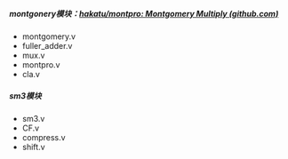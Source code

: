 ##### montgonery模块：[hakatu/montpro: Montgomery Multiply (github.com)](https://github.com/hakatu/montpro/tree/main)

- montgomery.v
- fuller_adder.v
- mux.v
- montpro.v
- cla.v



##### sm3模块

- sm3.v
- CF.v
- compress.v
- shift.v